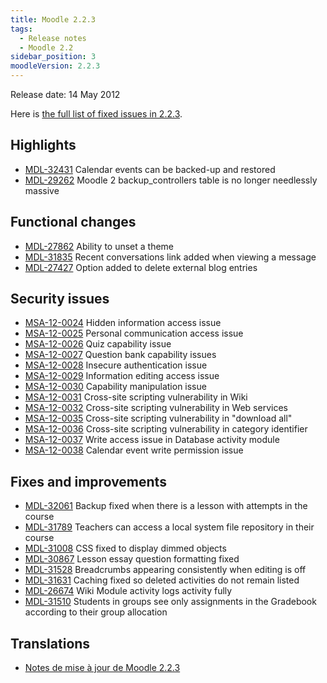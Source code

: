 ```yaml
---
title: Moodle 2.2.3
tags:
  - Release notes
  - Moodle 2.2
sidebar_position: 3
moodleVersion: 2.2.3
---
```

Release date: 14 May 2012

Here is [the full list of fixed issues in 2.2.3](http://tracker.moodle.org/secure/IssueNavigator!executeAdvanced.jspa?jqlQuery=project+%3D+mdl+AND+resolution+%3D+fixed+AND+fixVersion+in+%28%222.2.3%22%29+ORDER+BY+priority+DESC&runQuery=true&clear=true).

## Highlights

- [MDL-32431](https://tracker.moodle.org/browse/MDL-32431) Calendar events can be backed-up and restored
- [MDL-29262](https://tracker.moodle.org/browse/MDL-29262) Moodle 2 backup_controllers table is no longer needlessly massive

## Functional changes

- [MDL-27862](https://tracker.moodle.org/browse/MDL-27862) Ability to unset a theme
- [MDL-31835](https://tracker.moodle.org/browse/MDL-31835) Recent conversations link added when viewing a message
- [MDL-27427](https://tracker.moodle.org/browse/MDL-27427) Option added to delete external blog entries

## Security issues

- [MSA-12-0024](http://moodle.org/mod/forum/discuss.php?d=203041) Hidden information access issue
- [MSA-12-0025](http://moodle.org/mod/forum/discuss.php?d=203042) Personal communication access issue
- [MSA-12-0026](http://moodle.org/mod/forum/discuss.php?d=203043) Quiz capability issue
- [MSA-12-0027](http://moodle.org/mod/forum/discuss.php?d=203044) Question bank capability issues
- [MSA-12-0028](http://moodle.org/mod/forum/discuss.php?d=203045) Insecure authentication issue
- [MSA-12-0029](http://moodle.org/mod/forum/discuss.php?d=203046) Information editing access issue
- [MSA-12-0030](http://moodle.org/mod/forum/discuss.php?d=203048) Capability manipulation issue
- [MSA-12-0031](http://moodle.org/mod/forum/discuss.php?d=203049) Cross-site scripting vulnerability in Wiki
- [MSA-12-0032](http://moodle.org/mod/forum/discuss.php?d=203050) Cross-site scripting vulnerability in Web services
- [MSA-12-0035](http://moodle.org/mod/forum/discuss.php?d=203054) Cross-site scripting vulnerability in "download all"
- [MSA-12-0036](http://moodle.org/mod/forum/discuss.php?d=203055) Cross-site scripting vulnerability in category identifier
- [MSA-12-0037](http://moodle.org/mod/forum/discuss.php?d=203056) Write access issue in Database activity module
- [MSA-12-0038](http://moodle.org/mod/forum/discuss.php?d=203057) Calendar event write permission issue

## Fixes and improvements

- [MDL-32061](https://tracker.moodle.org/browse/MDL-32061) Backup fixed when there is a lesson with attempts in the course
- [MDL-31789](https://tracker.moodle.org/browse/MDL-31789) Teachers can access a local system file repository in their course
- [MDL-31008](https://tracker.moodle.org/browse/MDL-31008) CSS fixed to display dimmed objects
- [MDL-30867](https://tracker.moodle.org/browse/MDL-30867) Lesson essay question formatting fixed
- [MDL-31528](https://tracker.moodle.org/browse/MDL-31528) Breadcrumbs appearing consistently when editing is off
- [MDL-31631](https://tracker.moodle.org/browse/MDL-31631) Caching fixed so deleted activities do not remain listed
- [MDL-26674](https://tracker.moodle.org/browse/MDL-26674) Wiki Module activity logs activity fully
- [MDL-31510](https://tracker.moodle.org/browse/MDL-31510) Students in groups see only assignments in the Gradebook according to their group allocation

## Translations

- [Notes de mise à jour de Moodle 2.2.3](https://docs.moodle.org/fr/Notes_de_mise_à_jour_de_Moodle_2.2.3)
